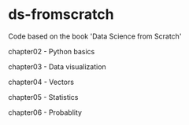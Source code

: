 # ds-fromscratch
Code based on the book 'Data Science from Scratch'

chapter02 - Python basics

chapter03 - Data visualization

chapter04 - Vectors

chapter05 - Statistics

chapter06 - Probablity
